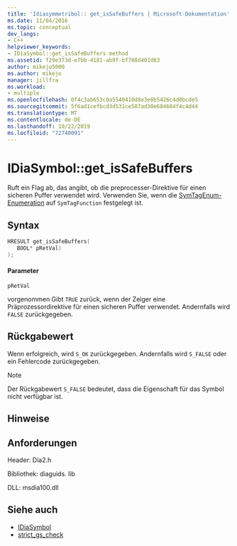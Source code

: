 ```yaml
---
title: 'Idiasymmetribol:: get_isSafeBuffers | Microsoft-Dokumentation'
ms.date: 11/04/2016
ms.topic: conceptual
dev_langs:
- C++
helpviewer_keywords:
- IDiaSymbol::get_isSafeBuffers method
ms.assetid: f29e373d-e7bb-4181-ab9f-bf708d401d83
author: mikejo5000
ms.author: mikejo
manager: jillfra
ms.workload:
- multiple
ms.openlocfilehash: 0f4c3ab653c0a5540410d8e3e0b5426c4d0bcde5
ms.sourcegitcommit: 5f6ad1cefbcd3d531ce587ad30e684684f4c4d44
ms.translationtype: MT
ms.contentlocale: de-DE
ms.lasthandoff: 10/22/2019
ms.locfileid: "72740091"
---
```

# <a name="idiasymbolget_issafebuffers"></a>IDiaSymbol::get_isSafeBuffers
Ruft ein Flag ab, das angibt, ob die preprocesser-Direktive für einen sicheren Puffer verwendet wird. Verwenden Sie, wenn die [SymTagEnum-Enumeration](../../debugger/debug-interface-access/symtagenum.md) auf `SymTagFunction` festgelegt ist.

## <a name="syntax"></a>Syntax

```C++
HRESULT get_isSafeBuffers( 
   BOOL* pRetVal)
);
```

#### <a name="parameters"></a>Parameter
 `pRetVal`

vorgenommen Gibt `TRUE` zurück, wenn der Zeiger eine Präprozessordirektive für einen sicheren Puffer verwendet. Andernfalls wird `FALSE` zurückgegeben.

## <a name="return-value"></a>Rückgabewert
 Wenn erfolgreich, wird `S_OK` zurückgegeben. Andernfalls wird `S_FALSE` oder ein Fehlercode zurückgegeben.

> [!NOTE]
> Der Rückgabewert `S_FALSE` bedeutet, dass die Eigenschaft für das Symbol nicht verfügbar ist.

## <a name="remarks"></a>Hinweise

## <a name="requirements"></a>Anforderungen
 Header: Dia2.h

 Bibliothek: diaguids. lib

 DLL: msdia100.dll

## <a name="see-also"></a>Siehe auch
- [IDiaSymbol](../../debugger/debug-interface-access/idiasymbol.md)
- [strict_gs_check](/cpp/preprocessor/strict-gs-check)